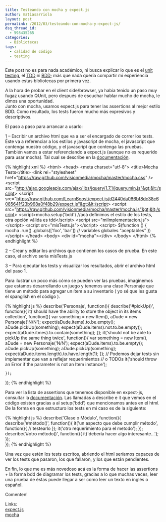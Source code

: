 ```yaml
---
title: Testeando con mocha y expect.js
author: matiasarriola
layout: post
permalink: /2012/03/testeando-con-mocha-y-expect-js/
dsq_thread_id:
  - 598435265
categories:
  - Bibliotecas
tags:
  - calidad de código
  - testing
---
```

Este post no es para nada académico, ni busca explicar lo que es el <a href="http://es.wikipedia.org/wiki/Prueba_unitaria" title="Pruebas unitarias" target="_blank">unit testing</a>, el <a href="http://es.wikipedia.org/wiki/Tdd" title="Desarrollo guiado por pruebas" target="_blank">TDD</a> ni <a href="http://jmhogua.blogspot.com/2008/09/desarrollo-basado-en-el-comportamiento.html" title="Desarrollo Basado en el Comportamiento" target="_blank">BDD</a>; más que nada quería compartir mi experiencia usando estas bibliotecas por primera vez.

A la hora de probar en el client side/browser, ya había tenido un paso muy fugaz usando QUnit, pero después de escuchar hablar mucho de mocha, le dimos una oportunidad.  
Junto con mocha, usamos expect.js para tener las assertions al mejor estilo BDD. Como resultado, los tests fueron mucho más expresivos y descriptivos.

El paso a paso para arrancar a usarlo: 

1 &#8211; Escribir un archivo html que va a ser el encargado de correr los tests. Éste va a referenciar a los estilos y javascript de mocha, el javascript que contenga nuestro código, y el javascript que contenga las pruebas. También vamos a estar referenciando a expect.js (aunque no es requerido para usar mocha). Tal cual se describe en la [documentación][1].  
<!--more-->

{% highlight xml %}
&lt;html&gt;
&lt;head&gt;
  &lt;meta charset="utf-8"&gt;
  &lt;title&gt;Mocha Tests&lt;/title&gt;
  &lt;link rel="stylesheet" href="https://raw.github.com/visionmedia/mocha/master/mocha.css" /&gt;
  &lt;script src="http://ajax.googleapis.com/ajax/libs/jquery/1.7.1/jquery.min.js"&gt;&lt;/script&gt;
  &lt;script src="https://raw.github.com/LearnBoost/expect.js/d2440da086bf8dc38c6085641f23b968a0f48b29/expect.js"&gt;&lt;/script&gt;
  &lt;script src="https://raw.github.com/visionmedia/mocha/master/mocha.js"&gt;&lt;/script&gt;
  &lt;script&gt;mocha.setup('bdd') //acá definimos el estilo de los tests, otra opción válida es tdd&lt;/script&gt;
  &lt;script src="miImplementacion.js"&gt;&lt;/script&gt;
  &lt;script src="misTests.js"&gt;&lt;/script&gt;
  &lt;script&gt;
    $(function () {
      mocha
        .run()
        .globals(['foo', 'bar']) // variables globales "aceptables"
    })
  &lt;/script&gt;
&lt;/head&gt;
&lt;body&gt;
  &lt;div id="mocha"&gt;&lt;/div&gt;
&lt;/body&gt;
&lt;/html&gt;
 {% endhighlight %}

2 &#8211; Crear y editar los archivos que contienen los casos de prueba. En este caso, el archivo sería misTests.js

3 &#8211; Para ejecutar los tests y visualizar los resultados, abrir el archivo html del paso 1.

Para ilustrar un poco más cómo se pueden ver las pruebas, imaginemos que estamos desarrollando un juego y tenemos una clase Personaje que tiene un método para agregar un ítem a su inventario ( yo sé que les gusta el spanglish en el código ). 

{% highlight js %}
describe('Personaje', function(){
    describe('#pickUp()', function(){
        it('should have the ability to store the object in its items collection', function(){
            var something = new Item(),
                aDude = new Personaje('N/N');
            expect(aDude.items).to.be.empty();
            aDude.pickUp(something);
            expect(aDude.items).not.to.be.empty();
            expect(aDude.itmes).to.contain(something);
        });
        it('should not be able to pickUp the same thing twice', function(){
            var something = new Item(),
                aDude = new Personaje('N/N');
            expect(aDude.items).to.be.empty();
            aDude.pickUp(something);
            aDude.pickUp(something);
            expect(aDude.items.length).to.have.length(1);
        });
        // Podemos dejar tests sin implementar que van a reflejar requerimientos
        // o TODOs
        it('should throw an Error if the parameter is not an Item instance');

    });        
});​
 {% endhighlight %}

Para ver la lista de assertions que tenemos disponible en expect-js, consultar la <a href="https://github.com/LearnBoost/expect.js/blob/master/README.md" title="expectjs - readme" target="_blank">documentación</a>. Las llamadas a describe e it que vemos en el código existen gracias a al setup(&#8216;bdd&#8217;) que mencionamos antes en el html.  
De la forma en que estructuro los tests en mi caso es de la siguiente:

{% highlight js %}
describe('Clase o Módulo', function(){
    describe('#método()', function(){
        it('un aspecto que debe cumplir método', function(){
            // testearlo
        });
        it('otro requerimiento para el metodo');
    });
    describe('#otro método()', function(){
        it('debería hacer algo interesante...');
    });        
});​
 {% endhighlight %}

Una vez que estén los tests escritos, abriendo el html seríamos capaces de ver los tests que pasaron, los que fallaron, y los que están pendientes.

En fin, lo que me es más novedoso acá es la forma de hacer las assertions + la forma bdd de diagramar los tests, gracias a lo que muchas veces, leer una prueba de éstas puede llegar a ser como leer un texto en inglés o español.

Comenten!

Links:  
<a href="https://github.com/LearnBoost/expect.js" title="expect.js" target="_blank">expect.js</a>  
<a href="http://visionmedia.github.com/mocha/" title="mocha" target="_blank">mocha</a>

 [1]: http://visionmedia.github.com/mocha/ "mocha"